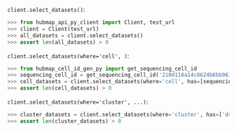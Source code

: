 `client.select_datasets()`:
```python
>>> from hubmap_api_py_client import Client, test_url
>>> client = Client(test_url)
>>> all_datasets = client.select_datasets()
>>> assert len(all_datasets) > 0

```

`client.select_datasets(where='cell', )`:
```python
>>> from hubmap_cell_id_gen_py import get_sequencing_cell_id
>>> sequencing_cell_id = get_sequencing_cell_id('210d118a14c8624b6bb9610a9062656e','AAACAACGAAACGTGG')
>>> cell_datasets = client.select_datasets(where='cell', has=[sequencing_cell_id])
>>> assert len(cell_datasets) > 0

```

`client.select_datasets(where='cluster', ...)`:
```python
>>> cluster_datasets = client.select_datasets(where='cluster', has=['d4493657cde29702c5ed73932da5317c-19'])
>>> assert len(cluster_datasets) > 0

```
